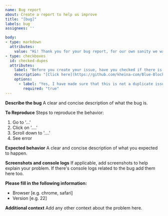 ```yaml
---
name: Bug report
about: Create a report to help us improve
title: "[bug]"
labels: bug
assignees: ''

body:
- type: markdown
  attributes:
    value: "Hi! Thank you for your bug report, for our own sanity we want to ask you a question."
- type: checkboxes
  id: checked-dupes
  attributes:
    label: "Before you create your issue, have you checked if there is already an open issue related to the bug you encountered?"
    description: "[Click here](https://github.com/kheina-com/Blue-Blocker/labels/bug) to check for open issues."
    options:
      - label: "Yes, I have made sure that this is not a duplicate issue"
        required: "true"
---
```


**Describe the bug**
A clear and concise description of what the bug is.

**To Reproduce**
Steps to reproduce the behavior:
1. Go to '...'
2. Click on '....'
3. Scroll down to '....'
4. See error

**Expected behavior**
A clear and concise description of what you expected to happen.

**Screenshots and console logs**
If applicable, add screenshots to help explain your problem. If there's console logs related to the bug  add them here too.

**Please fill in the following information:**
 - Browser [e.g. chrome, safari]
 - Version [e.g. 22]

**Additional context**
Add any other context about the problem here.
